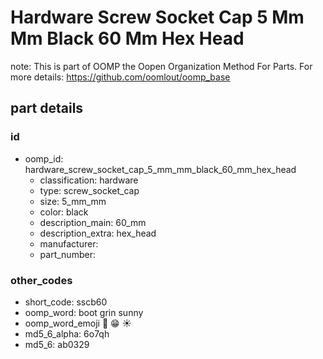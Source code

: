 # Hardware Screw Socket Cap 5 Mm Mm Black 60 Mm Hex Head  

note: This is part of OOMP the Oopen Organization Method For Parts. For more details: https://github.com/oomlout/oomp_base

##  part details





### id
* oomp_id: hardware_screw_socket_cap_5_mm_mm_black_60_mm_hex_head
  * classification: hardware
  * type: screw_socket_cap
  * size: 5_mm_mm
  * color: black
  * description_main: 60_mm
  * description_extra: hex_head
  * manufacturer: 
  * part_number: 

### other_codes
* short_code: sscb60
* oomp_word: boot grin sunny
* oomp_word_emoji :boot: :grin: :sunny:
* md5_6_alpha: 6o7qh
* md5_6: ab0329
